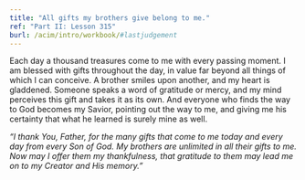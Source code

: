 ```yaml
---
title: "All gifts my brothers give belong to me."
ref: "Part II: Lesson 315"
burl: /acim/intro/workbook/#lastjudgement
---
```


Each day a thousand treasures come to me with every passing moment. I am
blessed with gifts throughout the day, in value far beyond all things of
which I can conceive. A brother smiles upon another, and my heart is
gladdened. Someone speaks a word of gratitude or mercy, and my mind
perceives this gift and takes it as its own. And everyone who finds the
way to God becomes my Savior, pointing out the way to me, and giving me
his certainty that what he learned is surely mine as well.

*“I thank You, Father, for the many gifts that come to me today and
every day from every Son of God. My brothers are unlimited in all their
gifts to me. Now may I offer them my thankfulness, that gratitude to
them may lead me on to my Creator and His memory.”*

